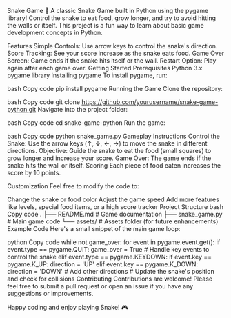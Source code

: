 Snake Game 🐍
A classic Snake Game built in Python using the pygame library! Control the snake to eat food, grow longer, and try to avoid hitting the walls or itself. This project is a fun way to learn about basic game development concepts in Python.

Features
Simple Controls: Use arrow keys to control the snake's direction.
Score Tracking: See your score increase as the snake eats food.
Game Over Screen: Game ends if the snake hits itself or the wall.
Restart Option: Play again after each game over.
Getting Started
Prerequisites
Python 3.x
pygame library
Installing pygame
To install pygame, run:

bash
Copy code
pip install pygame
Running the Game
Clone the repository:

bash
Copy code
git clone https://github.com/yourusername/snake-game-python.git
Navigate into the project folder:

bash
Copy code
cd snake-game-python
Run the game:

bash
Copy code
python snake_game.py
Gameplay Instructions
Control the Snake: Use the arrow keys (↑, ↓, ←, →) to move the snake in different directions.
Objective: Guide the snake to eat the food (small squares) to grow longer and increase your score.
Game Over: The game ends if the snake hits the wall or itself.
Scoring
Each piece of food eaten increases the score by 10 points.

Customization
Feel free to modify the code to:

Change the snake or food color
Adjust the game speed
Add more features like levels, special food items, or a high score tracker
Project Structure
bash
Copy code
.
├── README.md          # Game documentation
├── snake_game.py      # Main game code
└── assets/            # Assets folder (for future enhancements)
Example Code
Here's a small snippet of the main game loop:

python
Copy code
while not game_over:
    for event in pygame.event.get():
        if event.type == pygame.QUIT:
            game_over = True
        # Handle key events to control the snake
        elif event.type == pygame.KEYDOWN:
            if event.key == pygame.K_UP:
                direction = 'UP'
            elif event.key == pygame.K_DOWN:
                direction = 'DOWN'
            # Add other directions
    # Update the snake's position and check for collisions
Contributing
Contributions are welcome! Please feel free to submit a pull request or open an issue if you have any suggestions or improvements.

Happy coding and enjoy playing Snake! 🎮

